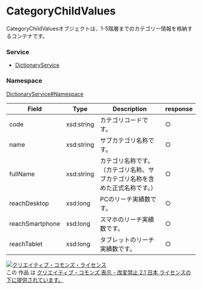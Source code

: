 

# CategoryChildValues

CategoryChildValuesオブジェクトは、1-5階層までのカテゴリー情報を格納するコンテナです。

### Service

+ [DictionaryService](../../services/DictionaryService.md)

### Namespace

[DictionaryService#Namespace](../../services/DictionaryService.md#namespace)

| Field | Type | Description | response |
| ----- | ---- | ----------- | -------- |
| code | xsd:string | カテゴリコードです。 | ○ | |
| name | xsd:string | サブカテゴリ名称です。 | ○ | |
| fullName | xsd:string | カテゴリ名称です。（カテゴリ名称、サブカテゴリ名称を含めた正式名称です。） | ○ | |
| reachDesktop | xsd:long | PCのリーチ実績数です。 | ○ | |
| reachSmartphone | xsd:long | スマホのリーチ実績数です。 | ○ | |
| reachTablet | xsd:long | タブレットのリーチ実績数です。 | ○ | |

<a rel="license" href="http://creativecommons.org/licenses/by-nd/2.1/jp/"><img alt="クリエイティブ・コモンズ・ライセンス" style="border-width:0" src="https://i.creativecommons.org/l/by-nd/2.1/jp/88x31.png" /></a><br />この 作品 は <a rel="license" href="http://creativecommons.org/licenses/by-nd/2.1/jp/">クリエイティブ・コモンズ 表示 - 改変禁止 2.1 日本 ライセンスの下に提供されています。</a>
